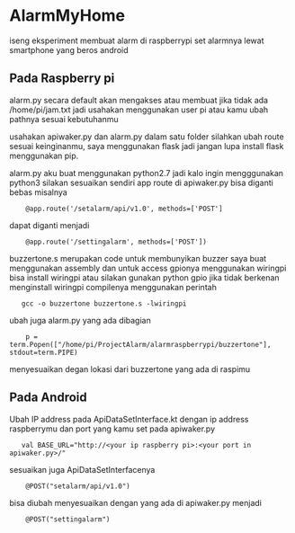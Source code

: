 # AlarmMyHome
iseng eksperiment membuat alarm di raspberrypi set alarmnya lewat smartphone yang beros android

## Pada Raspberry pi
alarm.py secara default akan mengakses atau membuat jika tidak ada /home/pi/jam.txt jadi usahakan menggunakan user pi atau kamu ubah pathnya sesuai kebutuhanmu

usahakan apiwaker.py dan alarm.py dalam satu folder silahkan ubah route sesuai keinginanmu, saya menggunakan flask jadi jangan lupa install flask menggunakan pip.

alarm.py aku buat menggunakan python2.7 jadi kalo ingin mengggunakan python3 silakan sesuaikan sendiri
app route di apiwaker.py bisa diganti bebas misalnya
```
    @app.route('/setalarm/api/v1.0', methods=['POST']
````
dapat diganti menjadi
```
    @app.route('/settingalarm', methods=['POST'])
```
buzzertone.s merupakan code untuk membunyikan buzzer saya buat menggunakan assembly dan untuk access gpionya menggunakan wiringpi bisa install wiringpi atau silakan gunakan python gpio jika tidak berkenan menginstall wiringpi
compilenya menggunakan perintah
```
   gcc -o buzzertone buzzertone.s -lwiringpi
```
ubah juga alarm.py yang ada dibagian
```
    p = term.Popen(["/home/pi/ProjectAlarm/alarmraspberrypi/buzzertone"], stdout=term.PIPE)
```
menyesuaikan degan lokasi dari buzzertone yang ada di raspimu

## Pada Android

Ubah IP address pada ApiDataSetInterface.kt dengan ip address raspberrymu dan port yang kamu set pada apiwaker.py
```
   val BASE_URL="http://<your ip raspberry pi>:<your port in apiwaker.py>/"
``` 
sesuaikan juga ApiDataSetInterfacenya
```
    @POST("setalarm/api/v1.0")
````
bisa diubah menyesuaikan dengan yang ada di apiwaker.py menjadi
```
    @POST("settingalarm")
```
